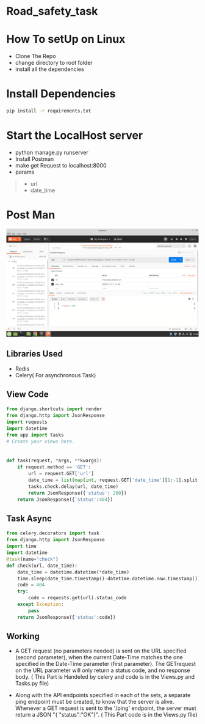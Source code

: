 # Road_safety_task

# How To setUp on Linux

* Clone The Repo
* change directory to root folder
* install all the dependencies

# Install Dependencies

```bash
pip install -r requirements.txt
```

# Start the LocalHost server
* python manage.py runserver
* Install Postman
* make get Request to localhost:8000
* params
>  * url 
>  * date_time

# Post Man
![Postman](https://raw.githubusercontent.com/jhabarsingh/road_safety_task/master/django_intern.png)

## Libraries Used
* Redis
* Celery( For asynchronous Task)


## View Code
```python
from django.shortcuts import render
from django.http import JsonResponse
import requests
import datetime
from app import tasks 
# Create your views here.


def task(request, *args, **kwargs):
	if request.method == 'GET':
		url = request.GET['url']
		date_time = list(map(int, request.GET['date_time'][1:-1].split(',')))
		tasks.check.delay(url, date_time)
		return JsonResponse({'status': 200})
	return JsonResponse({'status':404})
```

## Task Async
```python
from celery.decorators import task
from django.http import JsonResponse
import time
import datetime
@task(name="check")
def check(url, date_time):
	date_time = datetime.datetime(*date_time)
	time.sleep(date_time.timestamp()-datetime.datetime.now.timestamp()) #Wait For The Given Time And then executes the futher code	
	code = 404
	try:
		code = requests.get(url).status_code
	except Exception:
		pass
	return JsonResponse({'status':code})
```


## Working
* A GET request (no parameters needed) is sent on the URL  specified (second parameter), when the current Date-Time matches the one specified in the Date-Time parameter (first parameter). The GETrequest on the URL parameter will only return a status code, and no response body. ( This Part is Handeled by celery and code is in the Views.py and Tasks.py file)

* Along with the API endpoints specified in each of the sets, a separate ping endpoint must be created, to know that the server is alive. Whenever a GET request is sent to the '/ping' endpoint, the server must return a JSON "{ "status":"OK"}".
( This Part code is in the Views.py file)
